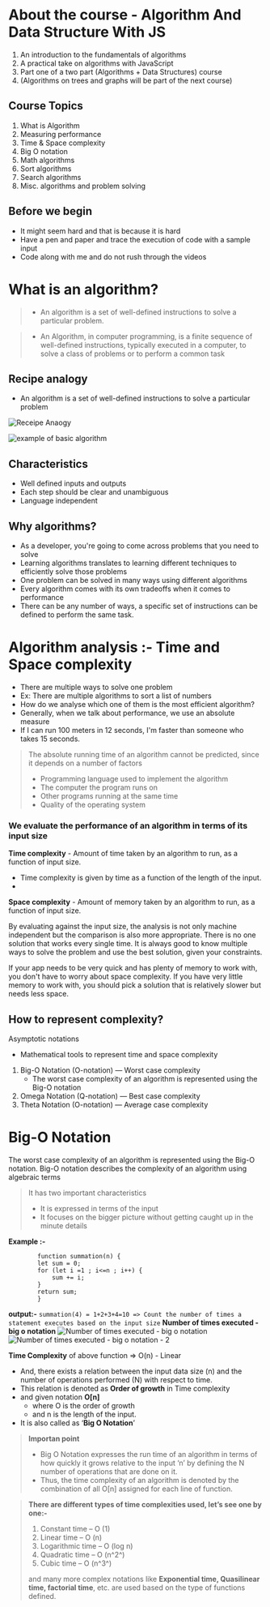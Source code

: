 # About the course - Algorithm And Data Structure With JS

1. An introduction to the fundamentals of algorithms
2. A practical take on algorithms with JavaScript
3. Part one of a two part (Algorithms + Data Structures) course
4. (Algorithms on trees and graphs will be part of the next course)

## Course Topics

1. What is Algorithm
2. Measuring performance
3. Time & Space complexity
4. Big O notation
5. Math algorithms
6. Sort algorithms
7. Search algorithms
8. Misc. algorithms and problem solving

## Before we begin

* It might seem hard and that is because it is hard
* Have a pen and paper and trace the execution of code with a sample input
* Code along with me and do not rush through the videos
  
# What is an algorithm?
>
> * An algorithm is a set of well-defined instructions to solve a particular problem.

>* An Algorithm, in computer programming, is a finite sequence of well-defined instructions, typically executed in a computer, to solve a class of problems or to perform a common task

## Recipe analogy

* An algorithm is a set of well-defined instructions to solve a particular problem

![Receipe Anaogy](./image/Receipe%20Analogy.png)

![example of basic algorithm](./image/example%20of%20basic%20algorithm.png)

## Characteristics

* Well defined inputs and outputs
* Each step should be clear and unambiguous
* Language independent

## Why algorithms?

* As a developer, you're going to come across problems that you need to solve
* Learning algorithms translates to learning different techniques to efficiently solve those problems
* One problem can be solved in many ways using different algorithms
* Every algorithm comes with its own tradeoffs when it comes to performance
* There can be any number of ways, a specific set of instructions can be defined to perform the same task.
  
# Algorithm analysis :- Time and Space complexity

* There are multiple ways to solve one problem
* Ex: There are multiple algorithms to sort a list of numbers
* How do we analyse which one of them is the most efficient algorithm?
* Generally, when we talk about performance, we use an absolute measure
* If I can run 100 meters in 12 seconds, I'm faster than someone who takes 15 seconds.

>The absolute running time of an algorithm cannot be predicted, since it depends on a number of factors
>
> * Programming language used to implement the algorithm
> * The computer the program runs on
> * Other programs running at the same time
> * Quality of the operating system

### We evaluate the performance of an algorithm in terms of its input size

**Time complexity** - Amount of time taken by an algorithm to run, as a function of input size.

* Time complexity is given by time as a function of the length of the input.
*

**Space complexity** - Amount of memory taken by an algorithm to run, as a function of input size.

By evaluating against the input size, the analysis is not only machine independent but the comparison is also more appropriate.
There is no one solution that works every single time. It is always good to know multiple ways to solve the problem and use the best solution, given your constraints.

If your app needs to be very quick and has plenty of memory to work with, you don't have to worry about space complexity.
If you have very little memory to work with, you should pick a solution that is relatively slower but needs less space.

## How to represent complexity?

Asymptotic notations

* Mathematical tools to represent time and space complexity

1. Big-O Notation (O-notation) — Worst case complexity
   * The worst case complexity of an algorithm is represented using the Big-O notation
2. Omega Notation (Q-notation) — Best case complexity
3. Theta Notation (O-notation) — Average case complexity

# Big-O Notation

The worst case complexity of an algorithm is represented using the Big-O notation.
Big-O notation describes the complexity of an algorithm using algebraic terms
> It has two important characteristics
>
> * It is expressed in terms of the input
> * It focuses on the bigger picture without getting caught up in the minute details

**Example :-**

```JS
        function summation(n) {
        let sum = 0;
        for (let i =1 ; i<=n ; i++) {
            sum += i;
        }
        return sum;
        }
```

**output:-**
`
summation(4) = 1+2+3+4=10 => Count the number of times a statement executes based on the input size
`
**Number of times executed - big o notation**
![Number of times executed - big o notation](./image/Number%20of%20times%20executed%20-%20big%20o%20notation.png)
![Number of times executed - big o notation - 2](./image/Number%20of%20times%20executed%20-%20big%20o%20notation%20-2.png)

**Time Complexity** of above function =>  O(n) - Linear

* And, there exists a relation between the input data size (n) and the number of operations performed (N) with respect to time.
* This relation is denoted as **Order of growth** in Time complexity
* and given notation **O[n]**
  * where O is the order of growth
  * and n is the length of the input.
* It is also called as ‘**Big O Notation**’

> **Importan point**
>
> * Big O Notation expresses the run time of an algorithm in terms of how quickly it grows relative to the input ‘n’ by defining the N number of operations that are done on it.
> * Thus, the time complexity of an algorithm is denoted by the combination of all O[n] assigned for each line of function.

> **There are different types of time complexities used, let’s see one by one:-**
> 
> 1. Constant time – O (1)
> 2. Linear time – O (n)
> 3. Logarithmic time – O (log n)
> 4. Quadratic time – O (n^2^)
> 5. Cubic time – O (n^3^)
>
>
> and many more complex notations like **Exponential time, Quasilinear time, factorial time**, etc. are used based on the type of functions defined.